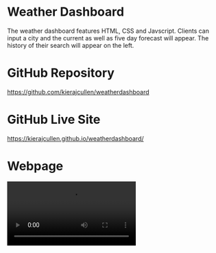 # Weather Dashboard

The weather dashboard features HTML, CSS and Javscript. Clients can input a city and the current as well as five day forecast will appear. The history of their search will appear on the left. 

# GitHub Repository

https://github.com/kierajcullen/weatherdashboard

# GitHub Live Site

https://kierajcullen.github.io/weatherdashboard/

# Webpage
![](img/weatherdashboard.mp4)
